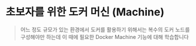 # 초보자를 위한 도커 머신 (Machine)
> 어느 정도 규모가 있는 환경에서 도커를 활용하기 위해서는 복수의 도커 노드를 구성해야만 하는데 이 때에 필요한 Docker Machine 기능에 대해 학습합니다

